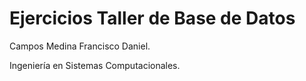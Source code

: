 # Ejercicios Taller de Base de Datos #

Campos Medina Francisco Daniel.

Ingeniería en Sistemas Computacionales.

